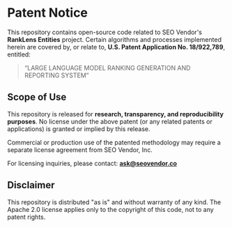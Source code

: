 # Patent Notice

This repository contains open-source code related to SEO Vendor's **RankLens
Entities** project. Certain algorithms and processes implemented herein are
covered by, or relate to, **U.S. Patent Application No. 18/922,789**, entitled:

> “LARGE LANGUAGE MODEL RANKING GENERATION AND REPORTING SYSTEM”

## Scope of Use
This repository is released for **research, transparency, and reproducibility
purposes**. No license under the above patent (or any related patents or
applications) is granted or implied by this release.

Commercial or production use of the patented methodology may require a
separate license agreement from SEO Vendor, Inc.

For licensing inquiries, please contact: **ask@seovendor.co**

## Disclaimer
This repository is distributed "as is" and without warranty of any kind.
The Apache 2.0 license applies only to the copyright of this code,
not to any patent rights.
